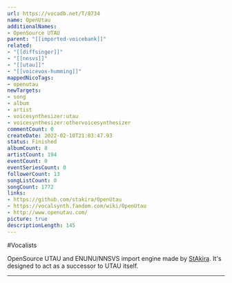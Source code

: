 ```yaml
---
url: https://vocadb.net/T/8734
name: OpenUtau
additionalNames: 
- OpenSource UTAU
parent: "[[imported-voicebank]]"
related:
- "[[diffsinger]]"
- "[[nnsvs]]"
- "[[utau]]"
- "[[voicevox-humming]]"
mappedNicoTags:
- openutau
newTargets:
- song
- album
- artist
- voicesynthesizer:utau
- voicesynthesizer:othervoicesynthesizer
commentCount: 0
createDate: 2022-02-10T21:03:47.93
status: Finished
albumCount: 8
artistCount: 194
eventCount: 0
eventSeriesCount: 0
followerCount: 13
songListCount: 0
songCount: 1772
links: 
- https://github.com/stakira/OpenUtau
- https://vocalsynth.fandom.com/wiki/OpenUtau
- http://www.openutau.com/
picture: true
descriptionLength: 145
---
```


#Vocalists

OpenSource UTAU and ENUNU/NNSVS import engine made by [StAkira](https://vocadb.net/Ar/17330). It's designed to act as a successor to UTAU itself.

---


